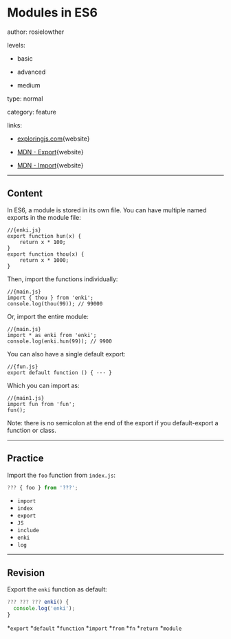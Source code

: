 # Modules in ES6
author: rosielowther

levels:

  - basic

  - advanced

  - medium

type: normal

category: feature

links:

  - [exploringjs.com](http://exploringjs.com/es6/ch_modules.html){website}
  
  - [MDN - Export](https://developer.mozilla.org/en-US/docs/Web/JavaScript/Reference/Statements/export){website}

  - [MDN - Import](https://developer.mozilla.org/en-US/docs/Web/JavaScript/Reference/Statements/import){website}

---
## Content

In ES6, a module is stored in its own file. You can have multiple named exports in the module file:
```
//{enki.js}
export function hun(x) {
    return x * 100;
}
export function thou(x) {
    return x * 1000;
}
```
Then, import the functions individually:
```
//{main.js}
import { thou } from 'enki';
console.log(thou(99)); // 99000
```
Or, import the entire module:
```
//{main.js}
import * as enki from 'enki';
console.log(enki.hun(99)); // 9900
```

You can also have a single default export:
```
//{fun.js}
export default function () { ··· }
```
Which you can import as:
```
//{main1.js}
import fun from 'fun';
fun();
```
Note: there is no semicolon at the end of the export if you default-export a function or class.

---
## Practice

Import the `foo` function from `index.js`:

```javascript
??? { foo } from '???';
```

* `import`
* `index`
* `export`
* `JS`
* `include`
* `enki`
* `log`

---
## Revision

Export the `enki` function as default:
```javascript
??? ??? ??? enki() {
  console.log('enki');
}
```

*`export`
*`default`
*`function`
*`import`
*`from`
*`fn`
*`return`
*`module`